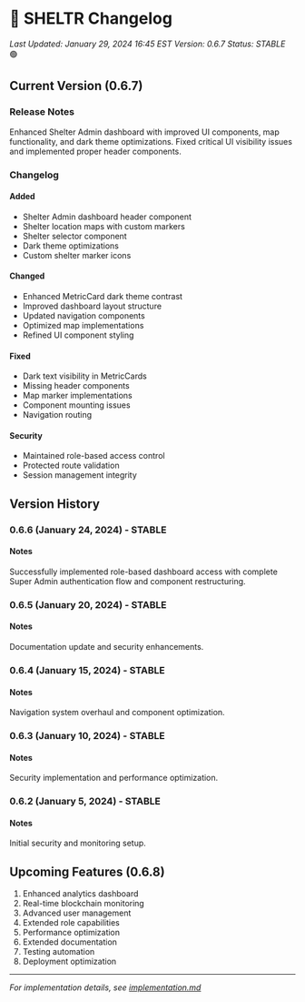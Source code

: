 # 📝 SHELTR Changelog
*Last Updated: January 29, 2024 16:45 EST*
*Version: 0.6.7*
*Status: STABLE* 🟢

## Current Version (0.6.7)

### Release Notes
Enhanced Shelter Admin dashboard with improved UI components, map functionality, and dark theme optimizations. Fixed critical UI visibility issues and implemented proper header components.

### Changelog
#### Added
- Shelter Admin dashboard header component
- Shelter location maps with custom markers
- Shelter selector component
- Dark theme optimizations
- Custom shelter marker icons

#### Changed
- Enhanced MetricCard dark theme contrast
- Improved dashboard layout structure
- Updated navigation components
- Optimized map implementations
- Refined UI component styling

#### Fixed
- Dark text visibility in MetricCards
- Missing header components
- Map marker implementations
- Component mounting issues
- Navigation routing

#### Security
- Maintained role-based access control
- Protected route validation
- Session management integrity

## Version History

### 0.6.6 (January 24, 2024) - STABLE
#### Notes
Successfully implemented role-based dashboard access with complete Super Admin authentication flow and component restructuring.

### 0.6.5 (January 20, 2024) - STABLE
#### Notes
Documentation update and security enhancements.

### 0.6.4 (January 15, 2024) - STABLE
#### Notes
Navigation system overhaul and component optimization.

### 0.6.3 (January 10, 2024) - STABLE
#### Notes
Security implementation and performance optimization.

### 0.6.2 (January 5, 2024) - STABLE
#### Notes
Initial security and monitoring setup.

## Upcoming Features (0.6.8)
1. Enhanced analytics dashboard
2. Real-time blockchain monitoring
3. Advanced user management
4. Extended role capabilities
5. Performance optimization
6. Extended documentation
7. Testing automation
8. Deployment optimization

---
*For implementation details, see [implementation.md](./implementation.md)*